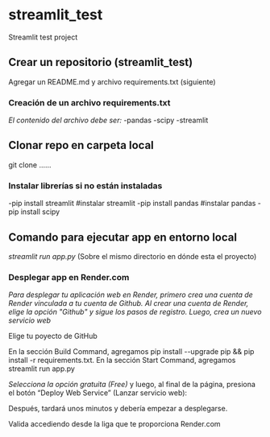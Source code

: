 # streamlit_test
Streamlit test project 

## Crear un repositorio (streamlit_test)
Agregar un README.md y archivo requirements.txt (siguiente)

### Creación de un archivo requirements.txt
*El contenido del archivo debe ser:*
-pandas
-scipy
-streamlit

## Clonar repo en carpeta local
git clone ......

### Instalar librerías si no están instaladas
-pip install streamlit   #instalar streamlit
-pip install pandas   #instalar pandas
-pip install scipy

## Comando para ejecutar app en entorno local
*streamlit run app.py* (Sobre el mismo directorio en dónde esta el proyecto)

### Desplegar app en Render.com
*Para desplegar tu aplicación web en Render, primero crea una cuenta de Render vinculada a tu cuenta de Github. Al crear una cuenta de Render, elige la opción "Github" y sigue los pasos de registro. Luego, crea un nuevo servicio web*

Elige tu poyecto de GitHub

En la sección Build Command, agregamos pip install --upgrade pip && pip install -r requirements.txt.
En la sección Start Command, agregamos streamlit run app.py

*Selecciona la opción gratuita (Free)* y luego, al final de la página, presiona el botón “Deploy Web Service” (Lanzar servicio web): 

Después, tardará unos minutos y debería empezar a desplegarse.

Valida accediendo desde la liga que te proporciona Render.com




